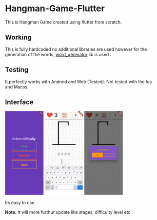 # Hangman-Game-Flutter
This is Hangman Game created using flutter from scratch.

## Working
This is fully hardcoded no additional libraries are used however for the generation of the words, [word_generator](https://pub.dev/packages/word_generator) lib is used .


## Testing
It perfectly works with Android and Web (Tested). Not tested with the Ios and Macos.

## Interface
<p>
    <img src="screenshots/level_select.png" width="25%"/>
    <img src="screenshots/game_screen.png" width="25%"/>
    <img src="screenshots/game_ended.png" width="25%"/>
</p>

Its easy to use.

**Note:** It will more furthur update like stages, difficulty level etc.